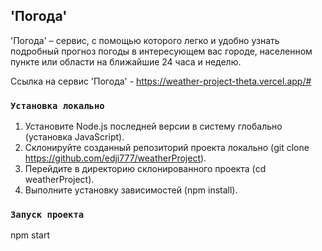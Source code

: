 ## 'Погода'

'Погода' – сервис, с помощью которого легко и удобно узнать подробный прогноз погоды в интересующем вас городе, населенном пункте или области на ближайшие 24 часа и неделю.

Ссылка на сервис 'Погода' - https://weather-project-theta.vercel.app/#

### `Установка локально`

1. Установите Node.js последней версии в систему глобально (установка JavaScript).
2. Склонируйте созданный репозиторий проекта локально (git clone https://github.com/edji777/weatherProject).
3. Перейдите в директорию склонированного проекта (cd weatherProject).
4. Выполните установку зависимостей (npm install).

### `Запуск проекта`

npm start
